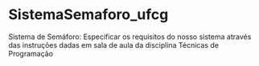 # SistemaSemaforo_ufcg
Sistema de Semáforo: Especificar os requisitos do nosso sistema através das instruções dadas em sala de aula da disciplina Técnicas de Programação 
